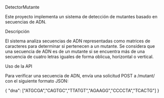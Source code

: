 
DetectorMutante

Este proyecto implementa un sistema de detección de mutantes basado en secuencias de ADN.

Descripción

El sistema analiza secuencias de ADN representadas como matrices de caracteres para determinar si pertenecen a un mutante. Se considera que una secuencia de ADN es de un mutante si se encuentra más de una secuencia de cuatro letras iguales de forma oblicua, horizontal o vertical.

Uso de la API

Para verificar una secuencia de ADN, envía una solicitud POST a /mutant/ con el siguiente formato JSON:

{
  "dna": ["ATGCGA","CAGTGC","TTATGT","AGAAGG","CCCCTA","TCACTG"]
}
 
                 
